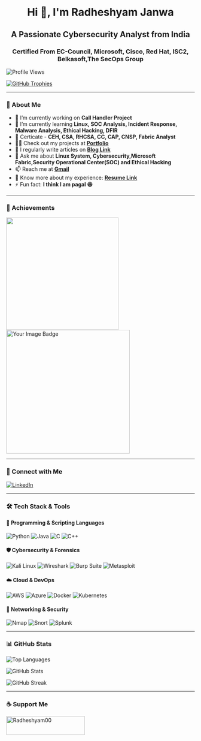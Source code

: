 <h1 align="center">Hi 👋, I'm Radheshyam Janwa</h1>
<h2 align="center">A Passionate Cybersecurity Analyst from India</h2>
<h3 align="center">Certified From EC-Council, Microsoft, Cisco, Red Hat, ISC2, Belkasoft,The SecOps Group</h3>
<!-- ### Hi there! 👋 I'm Radheshyam Janwa
#### A Passionate Cybersecurity Analyst from India -->
<!-- - 👯 I’m looking to collaborate on **[Project Name](Project Link)** -->
<!-- - 🤝 I’m looking for help with **[Project Name](Project Link)** -->

![Profile Views](https://komarev.com/ghpvc/?username=Radheshyam00&label=Profile%20views&color=0e75b6&style=flat)

[![GitHub Trophies](https://github-profile-trophy.vercel.app/?username=Radheshyam00)](https://github.com/ryo-ma/github-profile-trophy)

---

### 🚀 About Me

- 🔭 I’m currently working on **Call Handler Project**
- 🌱 I’m currently learning **Linux, SOC Analysis, Incident Response, Malware Analysis, Ethical Hacking, DFIR**
- 📝 Certicate - **CEH, CSA, RHCSA, CC, CAP, CNSP, Fabric Analyst**
- 👨‍💻 Check out my projects at **[Portfolio](https://portfolio-radhe00.vercel.app/)**
- 📝 I regularly write articles on **[Blog Link](https://medium.com/@radheshyamjanwa666)**
- 💬 Ask me about **Linux System, Cybersecurity,Microsoft Fabric,Security Operational Center(SOC) and Ethical Hacking**
- 📫 Reach me at **[Gmail](radheshyamjanwa666@gmail.com)**
- 📄 Know more about my experience: **[Resume Link](https://github.com/Radheshyam00/Portfolio-Radhe00/blob/main/public/sample-resume.pdf)**
- ⚡ Fun fact: **I think I am pagal 😆**

---

### 👯 Achievements
<img src="https://cyberdefenders-storage.s3.me-central-1.amazonaws.com/profile-badges/Pagalboy00.png" width="300" />  <img src="https://tryhackme-badges.s3.amazonaws.com/dead.shut.png" alt="Your Image Badge" width="330" />

---

### 📢 Connect with Me
[![LinkedIn](https://img.shields.io/badge/-LinkedIn-blue?style=for-the-badge&logo=linkedin)](https://linkedin.com/in/radheshyam-janwa-9a4506227)

---

### 🛠️ Tech Stack & Tools

#### 🚀 Programming & Scripting Languages
![Python](https://img.shields.io/badge/-Python-3776AB?style=flat&logo=python&logoColor=white) ![Java](https://img.shields.io/badge/-Java-007396?style=flat&logo=java&logoColor=white) ![C](https://img.shields.io/badge/-C-00599C?style=flat&logo=c&logoColor=white) ![C++](https://img.shields.io/badge/-C++-00599C?style=flat&logo=c%2B%2B&logoColor=white)

#### 🛡️ Cybersecurity & Forensics
![Kali Linux](https://img.shields.io/badge/-Kali_Linux-557C94?style=flat&logo=kalilinux&logoColor=white) ![Wireshark](https://img.shields.io/badge/-Wireshark-1679A7?style=flat&logo=wireshark&logoColor=white) ![Burp Suite](https://img.shields.io/badge/-Burp_Suite-FE7A16?style=flat&logo=burp-suite&logoColor=white) ![Metasploit](https://img.shields.io/badge/-Metasploit-316192?style=flat&logo=metasploit&logoColor=white)

#### ☁️ Cloud & DevOps
![AWS](https://img.shields.io/badge/-AWS-232F3E?style=flat&logo=amazon-aws&logoColor=white) ![Azure](https://img.shields.io/badge/-Azure-0078D4?style=flat&logo=microsoft-azure&logoColor=white) ![Docker](https://img.shields.io/badge/-Docker-2496ED?style=flat&logo=docker&logoColor=white) ![Kubernetes](https://img.shields.io/badge/-Kubernetes-326CE5?style=flat&logo=kubernetes&logoColor=white)

#### 📡 Networking & Security
![Nmap](https://img.shields.io/badge/-Nmap-04B4AE?style=flat&logo=nmap&logoColor=white) ![Snort](https://img.shields.io/badge/-Snort-CC0000?style=flat&logo=snort&logoColor=white) ![Splunk](https://img.shields.io/badge/-Splunk-000000?style=flat&logo=splunk&logoColor=white)

---

### 📊 GitHub Stats

![Top Languages](https://github-readme-stats.vercel.app/api/top-langs?username=Radheshyam00&show_icons=true&locale=en&layout=compact)

![GitHub Stats](https://github-readme-stats.vercel.app/api?username=Radheshyam00&show_icons=true&locale=en)

![GitHub Streak](https://github-readme-streak-stats.herokuapp.com/?user=Radheshyam00)

---

### ☕ Support Me
<p><a href="https://www.buymeacoffee.com/Radheshyam00"> <img align="left" src="https://cdn.buymeacoffee.com/buttons/v2/default-yellow.png" height="50" width="210" alt="Radheshyam00" /></a></p><br><br>
<!-- [![Buy Me a Coffee](https://cdn.buymeacoffee.com/buttons/v2/default-yellow.png)](https://www.buymeacoffee.com/Radheshyam00) -->
